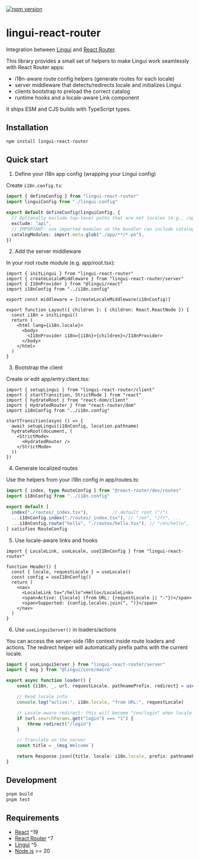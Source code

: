 [![npm version](https://badge.fury.io/js/lingui-react-router.svg)](https://www.npmjs.com/package/lingui-react-router)

# lingui-react-router

Integration between [Lingui](https://lingui.dev/) and [React Router](https://reactrouter.com/).

This library provides a small set of helpers to make Lingui work seamlessly with React Router apps:
- i18n-aware route config helpers (generate routes for each locale)
- server middleware that detects/redirects locale and initializes Lingui
- clients bootstrap to preload the correct catalog
- runtime hooks and a locale-aware Link component

It ships ESM and CJS builds with TypeScript types.

## Installation

```bash
npm install lingui-react-router
```

## Quick start

1) Define your i18n app config (wrapping your Lingui config)

Create `i18n.config.ts`:

```ts
import { defineConfig } from "lingui-react-router"
import linguiConfig from "./lingui.config"

export default defineConfig(linguiConfig, {
  // Optionally exclude top-level paths that are not locales (e.g., /api)
  exclude: "api",
  // IMPORTANT: use imported modules so the bundler can include catalogs
  catalogModules: import.meta.glob("./app/**/*.po"),
})
```

2) Add the server middleware

In your root route module (e.g. app/root.tsx):

```tsx
import { initLingui } from "lingui-react-router"
import { createLocaleMiddleware } from "lingui-react-router/server"
import { I18nProvider } from "@lingui/react"
import i18nConfig from "../i18n.config"

export const middleware = [createLocaleMiddleware(i18nConfig)]

export function Layout({ children }: { children: React.ReactNode }) {
  const i18n = initLingui()
  return (
    <html lang={i18n.locale}>
      <body>
        <I18nProvider i18n={i18n}>{children}</I18nProvider>
      </body>
    </html>
  )
}
```

3) Bootstrap the client

Create or edit app/entry.client.tsx:

```tsx
import { setupLingui } from "lingui-react-router/client"
import { startTransition, StrictMode } from "react"
import { hydrateRoot } from "react-dom/client"
import { HydratedRouter } from "react-router/dom"
import i18nConfig from "../i18n.config"

startTransition(async () => {
  await setupLingui(i18nConfig, location.pathname)
  hydrateRoot(document, (
    <StrictMode>
      <HydratedRouter />
    </StrictMode>
  ))
})
```

4) Generate localized routes

Use the helpers from your i18n config in app/routes.ts:

```ts
import { index, type RouteConfig } from "@react-router/dev/routes"
import i18nConfig from "../i18n.config"

export default [
  index("./routes/_index.tsx"),         // default root ("/")
  ...i18nConfig.index("./routes/_index.tsx"), // "/en", "/fr", ...
  ...i18nConfig.route("hello", "./routes/hello.tsx"), // "/en/hello", ...
] satisfies RouteConfig
```

5) Use locale-aware links and hooks

```tsx
import { LocaleLink, useLocale, useI18nConfig } from "lingui-react-router"

function Header() {
  const { locale, requestLocale } = useLocale()
  const config = useI18nConfig()
  return (
    <nav>
      <LocaleLink to="/hello">Hello</LocaleLink>
      <span>Active: {locale} (from URL: {requestLocale || "-"})</span>
      <span>Supported: {config.locales.join(", ")}</span>
    </nav>
  )
}
```

6) Use `useLinguiServer()` in loaders/actions

You can access the server-side i18n context inside route loaders and actions.
The redirect helper will automatically prefix paths with the current locale.

```ts
import { useLinguiServer } from "lingui-react-router/server"
import { msg } from "@lingui/core/macro"

export async function loader() {
    const {i18n, _, url, requestLocale, pathnamePrefix, redirect} = useLinguiServer()

    // Read locale info
    console.log("active:", i18n.locale, "from URL:", requestLocale)

    // Locale-aware redirect: this will become "/en/login" when locale is "en"
    if (url.searchParams.get("login") === "1") {
        throw redirect("/login")
    }

    // Translate on the server
    const title = _(msg`Welcome`)

    return Response.json({title, locale: i18n.locale, prefix: pathnamePrefix})
}
```

## Development

```bash
pnpm build
pnpm test
```

## Requirements

- [React](https://react.dev/) ^19
- [React Router](https://reactrouter.com/) ^7
- [Lingui](https://lingui.dev/) ^5
- [Node.js](https://nodejs.org/) >= 20
